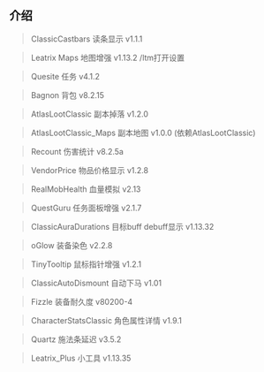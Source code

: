 ## 介绍

> ClassicCastbars 读条显示 v1.1.1

> Leatrix Maps 地图增强 v1.13.2 /ltm打开设置

> Quesite 任务 v4.1.2

> Bagnon 背包 v8.2.15

> AtlasLootClassic 副本掉落 v1.2.0

> AtlasLootClassic_Maps 副本地图 v1.0.0 (依赖AtlasLootClassic)

> Recount 伤害统计 v8.2.5a

> VendorPrice 物品价格显示 v1.2.8

> RealMobHealth 血量模拟 v2.13

> QuestGuru 任务面板增强 v2.1.7

> ClassicAuraDurations 目标buff debuff显示 v1.13.32

> oGlow 装备染色 v2.2.8

> TinyTooltip 鼠标指针增强 v1.2.1

> ClassicAutoDismount 自动下马 v1.01

> Fizzle 装备耐久度 v80200-4

> CharacterStatsClassic 角色属性详情 v1.9.1

> Quartz 施法条延迟 v3.5.2

> Leatrix_Plus 小工具 v1.13.35
